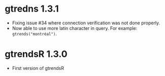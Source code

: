 # gtredns 1.3.1

- Fixing issue #34 where connection verification was not done properly.
- Now able to use more latin character in query. For example: `gtrends("montréal")`.

# gtrendsR 1.3.0

- First version of gtrendsR
